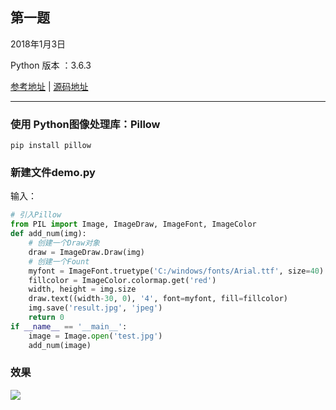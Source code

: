 ## 第一题
2018年1月3日

Python 版本 ：3.6.3

[参考地址](https://www.jianshu.com/p/05e3973a77ed) | [源码地址](https://github.com/AlanLang/show-me-the-code/tree/master/0000)

----
### 使用 Python图像处理库：Pillow
```
pip install pillow
```
### 新建文件demo.py
输入：
``` python
# 引入Pillow
from PIL import Image, ImageDraw, ImageFont, ImageColor
def add_num(img):
    # 创建一个Draw对象
    draw = ImageDraw.Draw(img)
    # 创建一个Fount
    myfont = ImageFont.truetype('C:/windows/fonts/Arial.ttf', size=40)
    fillcolor = ImageColor.colormap.get('red')
    width, height = img.size
    draw.text((width-30, 0), '4', font=myfont, fill=fillcolor)
    img.save('result.jpg', 'jpeg')
    return 0
if __name__ == '__main__':
    image = Image.open('test.jpg')
    add_num(image)
```
### 效果
![](http://oqdzx28cd.bkt.clouddn.com/18-1-3/6525123.jpg)

